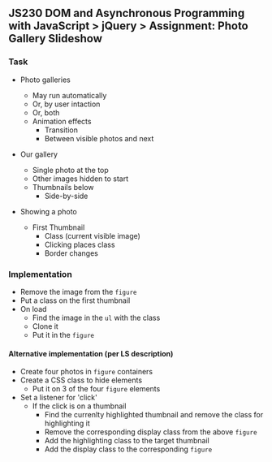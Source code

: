 ## JS230 DOM and Asynchronous Programming with JavaScript > jQuery > Assignment: Photo Gallery Slideshow

### Task
- Photo galleries
  + May run automatically
  + Or, by user intaction
  + Or, both
  + Animation effects
    * Transition
    * Between visible photos and next
- Our gallery
  + Single photo at the top
  + Other images hidden to start
  + Thumbnails below
    * Side-by-side

- Showing a photo
  + First Thumbnail
    * Class (current visible image)
    * Clicking places class
    * Border changes

### Implementation
- Remove the image from the `figure`
- Put a class on the first thumbnail
- On load
  + Find the image in the `ul` with the class
  + Clone it
  + Put it in the `figure`

#### Alternative implementation (per LS description)
- Create four photos in `figure` containers
- Create a CSS class to hide elements
  + Put it on 3 of the four `figure` elements
- Set a listener for 'click'
  + If the click is on a thumbnail
    * Find the currenlty highlighted thumbnail and remove the class for highlighting it
    * Remove the corresponding display class from the above `figure`
    * Add the highlighting class to the target thumbnail
    * Add the display class to the corresponding `figure`

